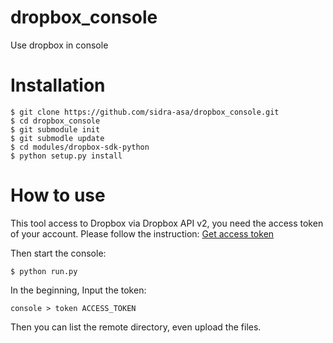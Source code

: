 # dropbox_console
Use dropbox in console

# Installation

```
$ git clone https://github.com/sidra-asa/dropbox_console.git
$ cd dropbox_console
$ git submodule init
$ git submodle update
$ cd modules/dropbox-sdk-python
$ python setup.py install 

```

# How to use

This tool access to Dropbox via Dropbox API v2, 
you need the access token of your account.
Please follow the instruction:
[Get access token](https://blogs.dropbox.com/developers/2014/05/generate-an-access-token-for-your-own-account/)


Then start the console:

```
$ python run.py

```

In the beginning, Input the token:

```
console > token ACCESS_TOKEN
```

Then you can list the remote directory, even upload the files.
